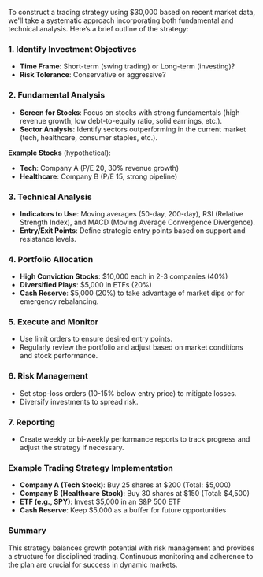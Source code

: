 To construct a trading strategy using $30,000 based on recent market data, we'll take a systematic approach incorporating both fundamental and technical analysis. Here’s a brief outline of the strategy:

### 1. Identify Investment Objectives
   - **Time Frame**: Short-term (swing trading) or Long-term (investing)?
   - **Risk Tolerance**: Conservative or aggressive?

### 2. Fundamental Analysis
   - **Screen for Stocks**: Focus on stocks with strong fundamentals (high revenue growth, low debt-to-equity ratio, solid earnings, etc.).
   - **Sector Analysis**: Identify sectors outperforming in the current market (tech, healthcare, consumer staples, etc.).
   
   **Example Stocks** (hypothetical):
   - **Tech**: Company A (P/E 20, 30% revenue growth)
   - **Healthcare**: Company B (P/E 15, strong pipeline)

### 3. Technical Analysis
   - **Indicators to Use**: Moving averages (50-day, 200-day), RSI (Relative Strength Index), and MACD (Moving Average Convergence Divergence).
   - **Entry/Exit Points**: Define strategic entry points based on support and resistance levels.

### 4. Portfolio Allocation
   - **High Conviction Stocks**: $10,000 each in 2-3 companies (40%)
   - **Diversified Plays**: $5,000 in ETFs (20%)
   - **Cash Reserve**: $5,000 (20%) to take advantage of market dips or for emergency rebalancing.

### 5. Execute and Monitor
   - Use limit orders to ensure desired entry points.
   - Regularly review the portfolio and adjust based on market conditions and stock performance.

### 6. Risk Management
   - Set stop-loss orders (10-15% below entry price) to mitigate losses.
   - Diversify investments to spread risk.

### 7. Reporting
   - Create weekly or bi-weekly performance reports to track progress and adjust the strategy if necessary.

### Example Trading Strategy Implementation
- **Company A (Tech Stock)**: Buy 25 shares at $200 (Total: $5,000)
- **Company B (Healthcare Stock)**: Buy 30 shares at $150 (Total: $4,500)
- **ETF (e.g., SPY)**: Invest $5,000 in an S&P 500 ETF
- **Cash Reserve**: Keep $5,000 as a buffer for future opportunities

### Summary
This strategy balances growth potential with risk management and provides a structure for disciplined trading. Continuous monitoring and adherence to the plan are crucial for success in dynamic markets.